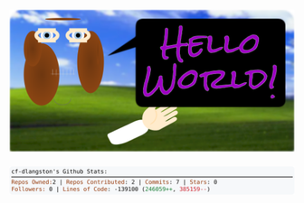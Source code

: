 <!-- 
Version 3.0.41
Built Wed Jul 31 2024 05:17:22 GMT+0000 (Coordinated Universal Time)
-->

<h1 align="center">
  <a href="https://github.com/cf-dlangston/cf-dlangston/tree/master/src" title="Click to View Source">
    <picture width="100%" alt="Dylan">
      <source media="(prefers-color-scheme: dark)" srcset="dylan-dark.svg?version=3.0.41">
      <img src="dylan-light.svg?version=3.0.41" alt="Dylan">
    </picture>
  </a>
</h1>

<div align="center">
  <picture width="100%" alt="Profile Info and Stats">
    <source media="(prefers-color-scheme: dark)" srcset="stats-dark.svg?version=3.0.41">
    <img src="stats-light.svg?version=3.0.41" alt="Profile Info and Stats">
  </picture>
</div>

